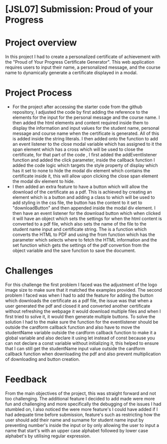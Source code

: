 # [JSL07] Submission: Proud of your Progress
# Project overview
In this project I had to create a personalized certificate of achievement with the "Proud of Your Progress Certificate Generator". This web application requires users to input their name, a personalized message, and the course name to dynamically generate a certificate displayed in a modal.

# Project Process
* For the project after accessing the starter code from the github repository, I adjusted the code by first adding the reference to the elements for the input for the personal message and the course name. I then added the html elements and content required inside them to display the information and input values for the student name, personal message and course name when the certificate is generated. All of this is added inside the string literals. I then added onto the function to add an event listener to the close modal variable which has assigned to it the span element which has a cross which will be used to close the certificate, for that part of the code , I first added the addEventlistener function and added the click parameter, inside the callback function I added the code logic which targets the style property of display which has it set to none to hide the modal div element which contains the certificate inside it, this will allow upon clicking the close span element the modal div element to hide.
* I then added an extra feature to have a button which will allow the download of the certificate as a pdf. This is achieved by creating an element which is a button and adding a class to which will be used to add styling in the css file, the button has the content to it set to "downloadButton" and then appended inside the modal div element. I then have an event listener for the download button which when clicked it will have an object which sets the settings for when the html content is converted to a pdf file, which also sets the name of the file to the student name input and certificate string. The is a function which converts the HTML to PDF and using the from function which has the parameter which selects where to fetch the HTML information and the  set function which gets the settings of the pdf convertion from the object variable and the save function to save the document.

# Challenges
For this challenge the first problem I faced was the adjustment of the logo image size to make sure that it matched the examples provided. The second problem I faced was when I had to add the feature for adding the button which downloads the certificate as a pdf file, the issue was that when a user generated the pdf and closed it and converted another certificate without refreshing the webpage it would download multiple files and when I first tried to solve it, it would then generate multiple buttons. To solve the solution I had to the  make sure the function for the eventlistener should be outside the cardform callback function and also have to move the studentName variable outside the cardform callback function to make it a global variable and also declare it using let instead of const because you can not declare a const variable without initializing it, this helped to ensure that I can still get the studentName input value outside the cardform callback function when downloading the pdf and also prevent multiplication of downloading and button creation.

# Feedback
From the main objectives of the project, this was straight forward and not too challenging. The additional feature I decided to add made were more fun and challenging and more specifically the debugging of the issues I had stumbled on, I also noticed the were more feature's I could have added if I had adequate time before submission, feature's such as restricting how the user should add their name and surname for student name input by preventing number's inside the input or by only allowing the user to input a name that start's with an upper case alphabet followed by lower case alphabet's by utilising regular expression.





